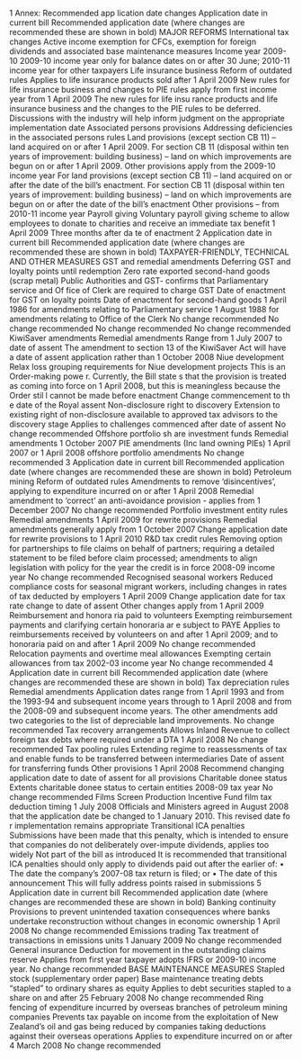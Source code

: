 1 Annex: Recommended app lication date changes Application date in current bill Recommended application date (where changes are recommended these are shown in bold) MAJOR REFORMS International tax changes Active income exemption for CFCs, exemption for foreign dividends and associated base maintenance measures Income year 2009-10 2009-10 income year only for balance dates on or after 30 June; 2010-11 income year for other taxpayers Life insurance business Reform of outdated rules Applies to life insurance products sold after 1 April 2009 New rules for life insurance business and changes to PIE rules apply from first income year from 1 April 2009 The new rules for life insu rance products and life insurance business and the changes to the PIE rules to be deferred. Discussions with the industry will help inform judgment on the appropriate implementation date Associated persons provisions Addressing deficiencies in the associated persons rules Land provisions (except section CB 11) – land acquired on or after 1 April 2009. For section CB 11 (disposal within ten years of improvement: building business) – land on which improvements are begun on or after 1 April 2009. Other provisions apply from the 2009-10 income year For land provisions (except section CB 11) – land acquired on or after the date of the bill’s enactment. For section CB 11 (disposal within ten years of improvement: building business) – land on which improvements are begun on or after the date of the bill’s enactment Other provisions – from 2010-11 income year Payroll giving Voluntary payroll giving scheme to allow employees to donate to charities and receive an immediate tax benefit 1 April 2009 Three months after da te of enactment 2 Application date in current bill Recommended application date (where changes are recommended these are shown in bold) TAXPAYER-FRIENDLY, TECHNICAL AND OTHER MEASURES GST and remedial amendments Deferring GST and loyalty points until redemption Zero rate exported second-hand goods (scrap metal) Public Authorities and GST- confirms that Parliamentary service and Of fice of Clerk are required to charge GST Date of enactment for GST on loyalty points Date of enactment for second-hand goods 1 April 1986 for amendments relating to Parliamentary service 1 August 1988 for amendments relating to Office of the Clerk No change recommended No change recommended No change recommended No change recommended KiwiSaver amendments Remedial amendments Range from 1 July 2007 to date of assent The amendment to section 13 of the KiwiSaver Act will have a date of assent application rather than 1 October 2008 Niue development Relax loss grouping requirements for Niue development projects This is an Order-making powe r. Currently, the Bill state s that the provision is treated as coming into force on 1 April 2008, but this is meaningless because the Order stil l cannot be made before enactment Change commencement to th e date of the Royal assent Non-disclosure right to discovery Extension to existing right of non-disclosure available to approved tax advisors to the discovery stage Applies to challenges commenced after date of assent No change recommended Offshore portfolio sh are investment funds Remedial amendments 1 October 2007 PIE amendments (Inc land owning PIEs) 1 April 2007 or 1 April 2008 offshore portfolio amendments No change recommended 3 Application date in current bill Recommended application date (where changes are recommended these are shown in bold) Petroleum mining Reform of outdated rules Amendments to remove ‘disincentives’, applying to expenditure incurred on or after 1 April 2008 Remedial amendment to ‘correct’ an anti-avoidance provision - applies from 1 December 2007 No change recommended Portfolio investment entity rules Remedial amendments 1 April 2009 for rewrite provisions Remedial amendments generally apply from 1 October 2007 Change application date for rewrite provisions to 1 April 2010 R&D tax credit rules Removing option for partnerships to file claims on behalf of partners; requiring a detailed statement to be filed before claim processed; amendments to align legislation with policy for the year the credit is in force 2008-09 income year No change recommended Recognised seasonal workers Reduced compliance costs for seasonal migrant workers, including changes in rates of tax deducted by employers 1 April 2009 Change application date for tax rate change to date of assent Other changes apply from 1 April 2009 Reimbursement and honora ria paid to volunteers Exempting reimbursement payments and clarifying certain honoraria ar e subject to PAYE Applies to reimbursements received by volunteers on and after 1 April 2009; and to honoraria paid on and after 1 April 2009 No change recommended Relocation payments and overtime meal allowances Exempting certain allowances from tax 2002-03 income year No change recommended 4 Application date in current bill Recommended application date (where changes are recommended these are shown in bold) Tax depreciation rules Remedial amendments Application dates range from 1 April 1993 and from the 1993-94 and subsequent income years through to 1 April 2008 and from the 2008-09 and subsequent income years. The other amendments add two categories to the list of depreciable land improvements. No change recommended Tax recovery arrangements Allows Inland Revenue to collect foreign tax debts where required under a DTA 1 April 2008 No change recommended Tax pooling rules Extending regime to reassessments of tax and enable funds to be transferred between intermediaries Date of assent for transferring funds Other provisions 1 April 2008 Recommend changing application date to date of assent for all provisions Charitable donee status Extents charitable donee status to certain entities 2008-09 tax year No change recommended Films Screen Production Incentive Fund film tax deduction timing 1 July 2008 Officials and Ministers agreed in August 2008 that the application date be changed to 1 January 2010. This revised date fo r implementation remains appropriate Transitional ICA penalties Submissions have been made that this penalty, which is intended to ensure that companies do not deliberately over-impute dividends, applies too widely Not part of the bill as introduced It is recommended that transitional ICA penalties should only apply to dividends paid out after the earlier of: • The date the company’s 2007-08 tax return is filed; or • The date of this announcement This will fully address points raised in submissions 5 Application date in current bill Recommended application date (where changes are recommended these are shown in bold) Banking continuity Provisions to prevent unintended taxation consequences where banks undertake reconstruction without changes in economic ownership 1 April 2008 No change recommended Emissions trading Tax treatment of transactions in emissions units 1 January 2009 No change recommended General insurance Deduction for movement in the outstanding claims reserve Applies from first year taxpayer adopts IFRS or 2009-10 income year. No change recommended BASE MAINTENANCE MEASURES Stapled stock (supplementary order paper) Base maintenance treating debts “stapled” to ordinary shares as equity Applies to debt securities stapled to a share on and after 25 February 2008 No change recommended Ring fencing of expenditure incurred by overseas branches of petroleum mining companies Prevents tax payable on income from the exploitation of New Zealand’s oil and gas being reduced by companies taking deductions against their overseas operations Applies to expenditure incurred on or after 4 March 2008 No change recommended
